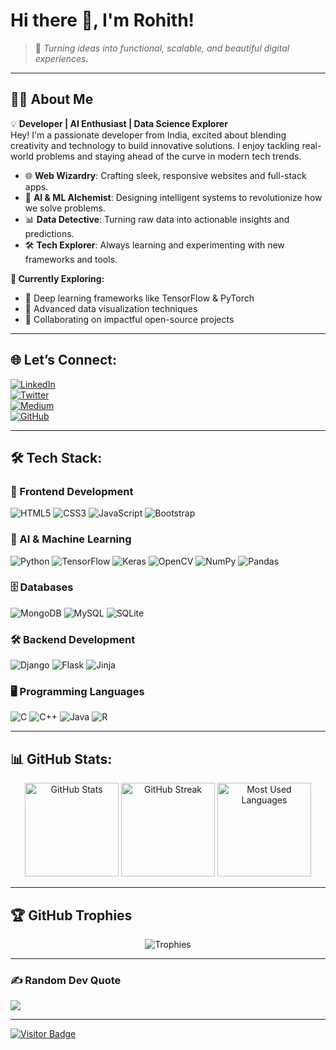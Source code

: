 # Hi there 👋, I'm Rohith!  

> 🚀 _Turning ideas into functional, scalable, and beautiful digital experiences._

---

## 👨‍💻 About Me  
💡 **Developer | AI Enthusiast | Data Science Explorer**  
Hey! I'm a passionate developer from India, excited about blending creativity and technology to build innovative solutions. I enjoy tackling real-world problems and staying ahead of the curve in modern tech trends.

- 🌐 **Web Wizardry**: Crafting sleek, responsive websites and full-stack apps.  
- 🤖 **AI & ML Alchemist**: Designing intelligent systems to revolutionize how we solve problems.  
- 📊 **Data Detective**: Turning raw data into actionable insights and predictions.  
- 🛠️ **Tech Explorer**: Always learning and experimenting with new frameworks and tools.  

**🌱 Currently Exploring:**  
- 🔗 Deep learning frameworks like TensorFlow & PyTorch  
- 🌌 Advanced data visualization techniques  
- 🤝 Collaborating on impactful open-source projects  

---

## 🌐 Let’s Connect:  
[![LinkedIn](https://img.shields.io/badge/LinkedIn-%230077B5.svg?style=for-the-badge&logo=linkedin&logoColor=white)](https://linkedin.com/in/https://www.linkedin.com/in/dsrohith/)  
[![Twitter](https://img.shields.io/badge/Twitter-%231DA1F2.svg?style=for-the-badge&logo=twitter&logoColor=white)](#)  
[![Medium](https://img.shields.io/badge/Medium-%2312100E.svg?style=for-the-badge&logo=medium&logoColor=white)](#)  
[![GitHub](https://img.shields.io/badge/GitHub-%23121011.svg?style=for-the-badge&logo=github&logoColor=white)](#)  

---

## 🛠️ Tech Stack:  

### 🎨 Frontend Development  
![HTML5](https://img.shields.io/badge/HTML5-%23E34F26.svg?style=for-the-badge&logo=html5&logoColor=white) ![CSS3](https://img.shields.io/badge/CSS3-%231572B6.svg?style=for-the-badge&logo=css3&logoColor=white) ![JavaScript](https://img.shields.io/badge/JavaScript-%23F7DF1E.svg?style=for-the-badge&logo=javascript&logoColor=black) ![Bootstrap](https://img.shields.io/badge/Bootstrap-%238511FA.svg?style=for-the-badge&logo=bootstrap&logoColor=white)  

### 🤖 AI & Machine Learning  
![Python](https://img.shields.io/badge/Python-%233776AB.svg?style=for-the-badge&logo=python&logoColor=white) ![TensorFlow](https://img.shields.io/badge/TensorFlow-%23FF6F00.svg?style=for-the-badge&logo=tensorflow&logoColor=white) ![Keras](https://img.shields.io/badge/Keras-%23D00000.svg?style=for-the-badge&logo=keras&logoColor=white) ![OpenCV](https://img.shields.io/badge/OpenCV-%23white.svg?style=for-the-badge&logo=opencv&logoColor=white) ![NumPy](https://img.shields.io/badge/NumPy-%23013243.svg?style=for-the-badge&logo=numpy&logoColor=white) ![Pandas](https://img.shields.io/badge/Pandas-%23150458.svg?style=for-the-badge&logo=pandas&logoColor=white)  

### 🗄️ Databases  
![MongoDB](https://img.shields.io/badge/MongoDB-%2347A248.svg?style=for-the-badge&logo=mongodb&logoColor=white) ![MySQL](https://img.shields.io/badge/MySQL-%234479A1.svg?style=for-the-badge&logo=mysql&logoColor=white) ![SQLite](https://img.shields.io/badge/SQLite-%2307405e.svg?style=for-the-badge&logo=sqlite&logoColor=white)  

### 🛠️ Backend Development  
![Django](https://img.shields.io/badge/Django-%23092E20.svg?style=for-the-badge&logo=django&logoColor=white) ![Flask](https://img.shields.io/badge/Flask-%23000.svg?style=for-the-badge&logo=flask&logoColor=white) ![Jinja](https://img.shields.io/badge/Jinja-%23B41717.svg?style=for-the-badge&logo=jinja&logoColor=white)  

### 🖥️ Programming Languages  
![C](https://img.shields.io/badge/C-%2300599C.svg?style=for-the-badge&logo=c&logoColor=white) ![C++](https://img.shields.io/badge/C++-%2300599C.svg?style=for-the-badge&logo=c%2B%2B&logoColor=white) ![Java](https://img.shields.io/badge/Java-%23ED8B00.svg?style=for-the-badge&logo=java&logoColor=white) ![R](https://img.shields.io/badge/R-%23276DC3.svg?style=for-the-badge&logo=r&logoColor=white)  

---

## 📊 GitHub Stats:  
<div align="center">  
<img src="https://github-readme-stats.vercel.app/api?username=Rohith-D-S&theme=dark&hide_border=false&include_all_commits=true&count_private=true" height="150" alt="GitHub Stats"/>  
<img src="https://github-readme-streak-stats.herokuapp.com/?user=Rohith-D-S&theme=dark&hide_border=false" height="150" alt="GitHub Streak"/>  
<img src="https://github-readme-stats.vercel.app/api/top-langs/?username=Rohith-D-S&theme=dark&hide_border=false&layout=compact" height="150" alt="Most Used Languages"/>  
</div>  

---

## 🏆 GitHub Trophies  
<div align="center">  
<img src="https://github-profile-trophy.vercel.app/?username=Rohith-D-S&theme=radical&no-frame=false&no-bg=true&margin-w=4" alt="Trophies"/>  
</div>  

---

### ✍️ Random Dev Quote  
![](https://quotes-github-readme.vercel.app/api?type=horizontal&theme=radical)  

---

[![Visitor Badge](https://visitcount.itsvg.in/api?id=Rohith-D-S&icon=0&color=6)](https://visitcount.itsvg.in)  
